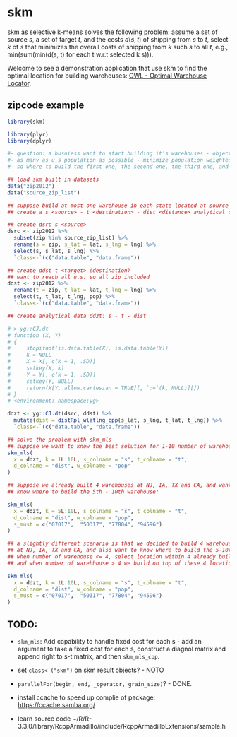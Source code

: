 <!-- README.md is generated from README.Rmd. Please edit that file -->
skm
===

skm as selective k-means solves the following problem: assume a set of source *s*, a set of target *t*, and the costs *d*(*s*, *t*) of shipping from *s* to *t*, select *k* of *s* that minimizes the overall costs of shipping from *k* such *s* to all *t*, e.g., min(sum(min(d(s, t) for each t w.r.t selected k s))).

Welcome to see a demonstration application that use skm to find the optimal location for building warehouses: [OWL - Optimal Warehouse Locator](https://gyang.shinyapps.io/skm_owl/).

zipcode example
---------------

``` r
library(skm)

library(plyr)
library(dplyr)

#- question: a busniess want to start building it's warehouses - objective reach
#- as many as u.s population as possible - minimize population weighted distance
#- so where to build the first one, the second one, the third one, and etc.?

## load skm built in datasets
data("zip2012")
data("source_zip_list")

## suppose build at most one warehouse in each state located at source_zip_list:
## create a s <source> - t <destination> - dist <distance> analytical data.table

## create dsrc s <source>
dsrc <- zip2012 %>%
  subset(zip %in% source_zip_list) %>%
  rename(s = zip, s_lat = lat, s_lng = lng) %>%
  select(s, s_lat, s_lng) %>%
  `class<-`(c("data.table", "data.frame"))

## create ddst t <target> (destination)
## want to reach all u.s. so all zip included
ddst <- zip2012 %>% 
  rename(t = zip, t_lat = lat, t_lng = lng) %>%
  select(t, t_lat, t_lng, pop) %>%
  `class<-`(c("data.table", "data.frame"))

## create analytical data ddzt: s - t - dist

# > yg::CJ.dt
# function (X, Y) 
# {
#     stopifnot(is.data.table(X), is.data.table(Y))
#     k = NULL
#     X = X[, c(k = 1, .SD)]
#     setkey(X, k)
#     Y = Y[, c(k = 1, .SD)]
#     setkey(Y, NULL)
#     return(X[Y, allow.cartesian = TRUE][, `:=`(k, NULL)][])
# }
# <environment: namespace:yg>

ddzt <- yg::CJ.dt(dsrc, ddst) %>%
  mutate(dist = distRpl_wlatlng_cpp(s_lat, s_lng, t_lat, t_lng)) %>%
  `class<-`(c("data.table", "data.frame"))

## solve the problem with skm_mls
## suppose we want to know the best solution for 1-10 number of warehouse:
skm_mls(
  x = ddzt, k = 1L:10L, s_colname = "s", t_colname = "t", 
  d_colname = "dist", w_colname = "pop"
)

## suppose we already built 4 warehouses at NJ, IA, TX and CA, and want to
## know where to build the 5th - 10th warehouse:

skm_mls(
  x = ddzt, k = 5L:10L, s_colname = "s", t_colname = "t", 
  d_colname = "dist", w_colname = "pop", 
  s_must = c("07017",  "50317", "77804", "94596")
)

## a slightly different scenario is that we decided to build 4 warehouses 
## at NJ, IA, TX and CA, and also want to know where to build the 5-10th.
## when number of warehouse <= 4, select location within 4 already built,
## and when number of warehhouse > 4 we build on top of these 4 locations

skm_mls(
  x = ddzt, k = 1L:10L, s_colname = "s", t_colname = "t", 
  d_colname = "dist", w_colname = "pop", 
  s_must = c("07017",  "50317", "77804", "94596")
)
```

TODO:
-----

-   `skm_mls`: Add capability to handle fixed cost for each s - add an argument to take a fixed cost for each s, construct a diagnol matrix and append right to s-t matrix, and then `skm_mls_cpp`.

-   set `class<-("skm")` on skm result objects? - NOTO

-   `parallelFor(begin, end, _operator, grain_size)`? - DONE.

-   install ccache to speed up complie of package: <https://ccache.samba.org/>

-   learn source code ~/R/R-3.3.0/library/RcppArmadillo/include/RcppArmadilloExtensions/sample.h
